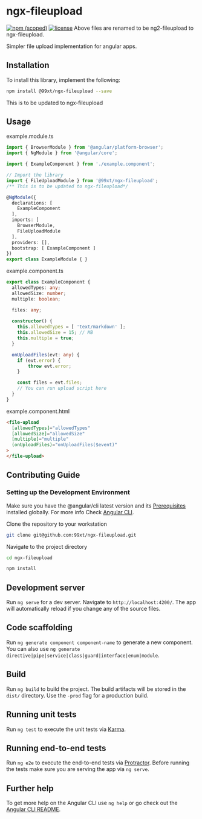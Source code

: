 # ngx-fileupload

[![npm (scoped)](https://img.shields.io/npm/v/@99xt/ng2-fileupload.svg)](https://www.npmjs.com/package/@99xt/ng2-fileupload)
[![license](https://img.shields.io/github/license/99xt/ng2-fileupload.svg)](https://github.com/99xt/ng2-fileupload/blob/master/LICENSE)
Above files are renamed to be ng2-fileupload to ngx-fileupload.
<!-- [![npm (scoped)](https://img.shields.io/npm/v/@99xt/ngx-fileupload.svg)](https://www.npmjs.com/package/@99xt/ngx-fileupload)
[![license](https://img.shields.io/github/license/99xt/ngx-fileupload.svg)](https://github.com/99xt/ngx-fileupload/blob/master/LICENSE) -->

Simpler file upload implementation for angular apps.

## Installation

To install this library, implement the following:

```bash
npm install @99xt/ngx-fileupload --save
```
This is to be updated to ngx-fileupload

## Usage

example.module.ts
```typescript
import { BrowserModule } from '@angular/platform-browser';
import { NgModule } from '@angular/core';

import { ExampleComponent } from './example.component';

// Import the library
import { FileUploadModule } from '@99xt/ngx-fileupload';
/** This is to be updated to ngx-fileupload*/

@NgModule({
  declarations: [
    ExampleComponent
  ],
  imports: [
    BrowserModule,
    FileUploadModule
  ],
  providers: [],
  bootstrap: [ ExampleComponent ]
})
export class ExampleModule { }
```

example.component.ts
```typescript
export class ExampleComponent {
  allowedTypes: any;
  allowedSize: number;
  multiple: boolean;

  files: any;
  
  constructor() {
    this.allowedTypes = [ 'text/markdown' ];
    this.allowedSize = 15; // MB
    this.multiple = true;
  }

  onUploadFiles(evt: any) {
    if (evt.error) {
        throw evt.error;
    }

    const files = evt.files;
    // You can run upload script here
  }
}
```

example.component.html
```html
<file-upload
  [allowedTypes]="allowedTypes"
  [allowedSize]="allowedSize"
  [multiple]="multiple"
  (onUploadFiles)="onUploadFiles($event)"
>
</file-upload>
```

## Contributing Guide

### Setting up the Development Environment

Make sure you have the @angular/cli latest version and its [Prerequisites](https://github.com/angular/angular-cli#prerequisites) installed globally.
For more info Check [Angular CLI](https://github.com/angular/angular-cli).

Clone the repository to your workstation

```bash
git clone git@github.com:99xt/ngx-fileupload.git
```

Navigate to the project directory 

```bash
cd ngx-fileupload
```

```bash
npm install
```

## Development server

Run `ng serve` for a dev server. Navigate to `http://localhost:4200/`. The app will automatically reload if you change any of the source files.

## Code scaffolding

Run `ng generate component component-name` to generate a new component. You can also use `ng generate directive|pipe|service|class|guard|interface|enum|module`.

## Build

Run `ng build` to build the project. The build artifacts will be stored in the `dist/` directory. Use the `-prod` flag for a production build.

## Running unit tests

Run `ng test` to execute the unit tests via [Karma](https://karma-runner.github.io).

## Running end-to-end tests

Run `ng e2e` to execute the end-to-end tests via [Protractor](http://www.protractortest.org/).
Before running the tests make sure you are serving the app via `ng serve`.

## Further help

To get more help on the Angular CLI use `ng help` or go check out the [Angular CLI README](https://github.com/angular/angular-cli/blob/master/README.md).
